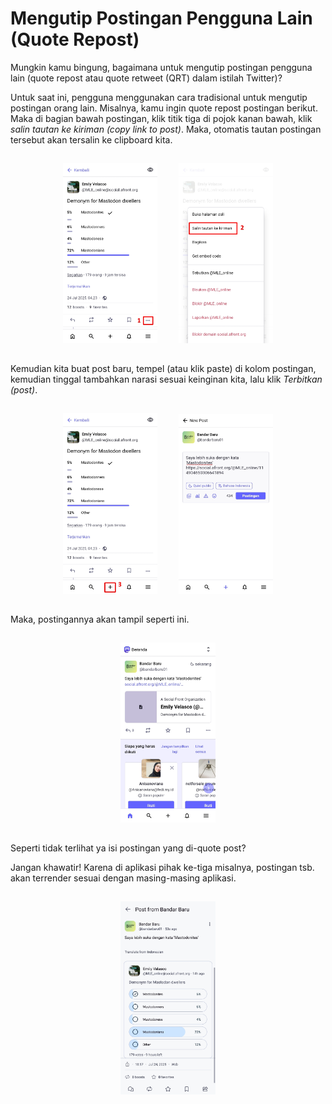 # Mengutip Postingan Pengguna Lain (Quote Repost)
Mungkin kamu bingung, bagaimana untuk mengutip postingan pengguna lain (quote repost atau quote retweet (QRT) dalam istilah Twitter)?

Untuk saat ini, pengguna menggunakan cara tradisional untuk mengutip postingan orang lain. Misalnya, kamu ingin quote repost postingan berikut. Maka di bagian bawah postingan, klik titik tiga di pojok kanan bawah, klik *salin tautan ke kiriman (copy link to post)*. Maka, otomatis tautan postingan tersebut akan tersalin ke clipboard kita.

<div align="center">
  <div>
    <img src="../assets/13pic-01.jpg" style="display:inline-block; width:30%; margin:15px;"/>
    <img src="../assets/13pic-02.jpg" style="display:inline-block; width:30%; margin:15px;"/>
  </div>
</div>

Kemudian kita buat post baru, tempel (atau klik paste) di kolom postingan, kemudian tinggal tambahkan narasi sesuai keinginan kita, lalu klik *Terbitkan (post)*.

<div align="center">
  <div>
    <img src="../assets/13pic-03.jpg" style="display:inline-block; width:30%; margin:15px;"/>
    <img src="../assets/13pic-04.jpg" style="display:inline-block; width:30%; margin:15px;"/>
  </div>
</div>

Maka, postingannya akan tampil seperti ini.

<div align="center">
  <div>
    <img src="../assets/13pic-05.jpg" style="display:inline-block; width:30%; margin:15px;"/>
  </div>
</div>

Seperti tidak terlihat ya isi postingan yang di-quote post?

Jangan khawatir! Karena di aplikasi pihak ke-tiga misalnya, postingan tsb. akan terrender sesuai dengan masing-masing aplikasi.

<div align="center">
  <div>
    <img src="../assets/13pic-06.jpg" style="display:inline-block; width:30%; margin:15px;"/>
  </div>
</div>
